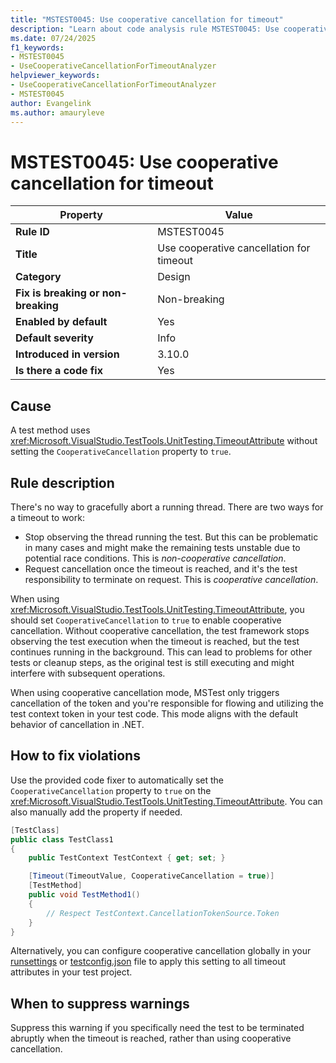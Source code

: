 ```yaml
---
title: "MSTEST0045: Use cooperative cancellation for timeout"
description: "Learn about code analysis rule MSTEST0045: Use cooperative cancellation for timeout"
ms.date: 07/24/2025
f1_keywords:
- MSTEST0045
- UseCooperativeCancellationForTimeoutAnalyzer
helpviewer_keywords:
- UseCooperativeCancellationForTimeoutAnalyzer
- MSTEST0045
author: Evangelink
ms.author: amauryleve
---
```

# MSTEST0045: Use cooperative cancellation for timeout

| Property                            | Value                                                                                    |
|-------------------------------------|------------------------------------------------------------------------------------------|
| **Rule ID**                         | MSTEST0045                                                                               |
| **Title**                           | Use cooperative cancellation for timeout                                                 |
| **Category**                        | Design                                                                                   |
| **Fix is breaking or non-breaking** | Non-breaking                                                                             |
| **Enabled by default**              | Yes                                                                                      |
| **Default severity**                | Info                                                                                     |
| **Introduced in version**           | 3.10.0                                                                                   |
| **Is there a code fix**             | Yes                                                                                       |

## Cause

A test method uses <xref:Microsoft.VisualStudio.TestTools.UnitTesting.TimeoutAttribute> without setting the `CooperativeCancellation` property to `true`.

## Rule description

There's no way to gracefully abort a running thread. There are two ways for a timeout to work:

- Stop observing the thread running the test. But this can be problematic in many cases and might make the remaining tests unstable due to potential race conditions. This is *non-cooperative cancellation*.
- Request cancellation once the timeout is reached, and it's the test responsibility to terminate on request. This is *cooperative cancellation*.

When using <xref:Microsoft.VisualStudio.TestTools.UnitTesting.TimeoutAttribute>, you should set `CooperativeCancellation` to `true` to enable cooperative cancellation. Without cooperative cancellation, the test framework stops observing the test execution when the timeout is reached, but the test continues running in the background. This can lead to problems for other tests or cleanup steps, as the original test is still executing and might interfere with subsequent operations.

When using cooperative cancellation mode, MSTest only triggers cancellation of the token and you're responsible for flowing and utilizing the test context token in your test code. This mode aligns with the default behavior of cancellation in .NET.

## How to fix violations

Use the provided code fixer to automatically set the `CooperativeCancellation` property to `true` on the <xref:Microsoft.VisualStudio.TestTools.UnitTesting.TimeoutAttribute>. You can also manually add the property if needed.

```csharp
[TestClass]
public class TestClass1
{
    public TestContext TestContext { get; set; }

    [Timeout(TimeoutValue, CooperativeCancellation = true)]
    [TestMethod]
    public void TestMethod1()
    {
        // Respect TestContext.CancellationTokenSource.Token
    }
}
```

Alternatively, you can configure cooperative cancellation globally in your [runsettings](../unit-testing-mstest-configure.md#mstest-element) or [testconfig.json](../unit-testing-mstest-configure.md#timeout-settings) file to apply this setting to all timeout attributes in your test project.

## When to suppress warnings

Suppress this warning if you specifically need the test to be terminated abruptly when the timeout is reached, rather than using cooperative cancellation.
